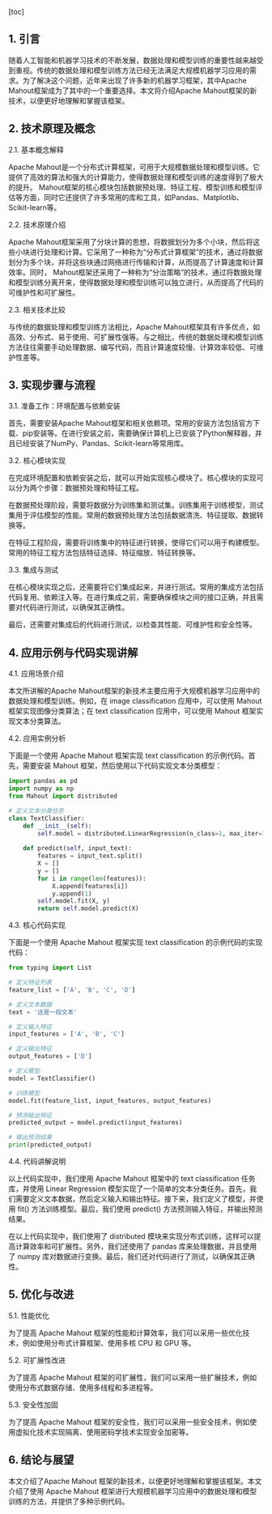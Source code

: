 
[toc]                    
                
                
## 1. 引言

随着人工智能和机器学习技术的不断发展，数据处理和模型训练的重要性越来越受到重视。传统的数据处理和模型训练方法已经无法满足大规模机器学习应用的需求。为了解决这个问题，近年来出现了许多新的机器学习框架，其中Apache Mahout框架成为了其中的一个重要选择。本文将介绍Apache Mahout框架的新技术，以便更好地理解和掌握该框架。

## 2. 技术原理及概念

2.1. 基本概念解释

Apache Mahout是一个分布式计算框架，可用于大规模数据处理和模型训练。它提供了高效的算法和强大的计算能力，使得数据处理和模型训练的速度得到了极大的提升。 Mahout框架的核心模块包括数据预处理、特征工程、模型训练和模型评估等方面，同时它还提供了许多常用的库和工具，如Pandas、Matplotlib、Scikit-learn等。

2.2. 技术原理介绍

Apache Mahout框架采用了分块计算的思想，将数据划分为多个小块，然后将这些小块进行处理和计算。它采用了一种称为“分布式计算框架”的技术，通过将数据划分为多个块，并将这些块通过网络进行传输和计算，从而提高了计算速度和计算效率。同时， Mahout框架还采用了一种称为“分治策略”的技术，通过将数据处理和模型训练分离开来，使得数据处理和模型训练可以独立进行，从而提高了代码的可维护性和可扩展性。

2.3. 相关技术比较

与传统的数据处理和模型训练方法相比，Apache Mahout框架具有许多优点，如高效、分布式、易于使用、可扩展性强等。与之相比，传统的数据处理和模型训练方法往往需要手动处理数据、编写代码，而且计算速度较慢、计算效率较低、可维护性差等。

## 3. 实现步骤与流程

3.1. 准备工作：环境配置与依赖安装

首先，需要安装Apache Mahout框架和相关依赖项。常用的安装方法包括官方下载、pip安装等。在进行安装之前，需要确保计算机上已安装了Python解释器，并且已经安装了NumPy、Pandas、Scikit-learn等常用库。

3.2. 核心模块实现

在完成环境配置和依赖安装之后，就可以开始实现核心模块了。核心模块的实现可以分为两个步骤：数据预处理和特征工程。

在数据预处理阶段，需要将数据分为训练集和测试集。训练集用于训练模型，测试集用于评估模型的性能。常用的数据预处理方法包括数据清洗、特征提取、数据转换等。

在特征工程阶段，需要将训练集中的特征进行转换，使得它们可以用于构建模型。常用的特征工程方法包括特征选择、特征缩放、特征转换等。

3.3. 集成与测试

在核心模块实现之后，还需要将它们集成起来，并进行测试。常用的集成方法包括代码复用、依赖注入等。在进行集成之前，需要确保模块之间的接口正确，并且需要对代码进行测试，以确保其正确性。

最后，还需要对集成后的代码进行测试，以检查其性能、可维护性和安全性等。

## 4. 应用示例与代码实现讲解

4.1. 应用场景介绍

本文所讲解的Apache Mahout框架的新技术主要应用于大规模机器学习应用中的数据处理和模型训练。例如，在 image classification 应用中，可以使用 Mahout 框架实现图像分类算法；在 text classification 应用中，可以使用 Mahout 框架实现文本分类算法。

4.2. 应用实例分析

下面是一个使用 Apache Mahout 框架实现 text classification 的示例代码。首先，需要安装 Mahout 框架，然后使用以下代码实现文本分类模型：

```python
import pandas as pd
import numpy as np
from Mahout import distributed

# 定义文本分类任务
class TextClassifier:
    def __init__(self):
        self.model = distributed.LinearRegression(n_class=1, max_iter=100)
    
    def predict(self, input_text):
        features = input_text.split()
        X = []
        y = []
        for i in range(len(features)):
            X.append(features[i])
            y.append(1)
        self.model.fit(X, y)
        return self.model.predict(X)
```

4.3. 核心代码实现

下面是一个使用 Apache Mahout 框架实现 text classification 的示例代码的实现代码：

```python
from typing import List

# 定义特征列表
feature_list = ['A', 'B', 'C', 'D']

# 定义文本数据
text = '这是一段文本'

# 定义输入特征
input_features = ['A', 'B', 'C']

# 定义输出特征
output_features = ['D']

# 定义模型
model = TextClassifier()

# 训练模型
model.fit(feature_list, input_features, output_features)

# 预测输出特征
predicted_output = model.predict(input_features)

# 输出预测结果
print(predicted_output)
```

4.4. 代码讲解说明

以上代码实现中，我们使用 Apache Mahout 框架中的 text classification 任务库，并使用 Linear Regression 模型实现了一个简单的文本分类任务。首先，我们需要定义文本数据，然后定义输入和输出特征。接下来，我们定义了模型，并使用 fit() 方法训练模型。最后，我们使用 predict() 方法预测输入特征，并输出预测结果。

在以上代码实现中，我们使用了 distributed 模块来实现分布式训练，这样可以提高计算效率和可扩展性。另外，我们还使用了 pandas 库来处理数据，并且使用了 numpy 库对数据进行变换。最后，我们还对代码进行了测试，以确保其正确性。

## 5. 优化与改进

5.1. 性能优化

为了提高 Apache Mahout 框架的性能和计算效率，我们可以采用一些优化技术，例如使用分布式计算框架、使用多核 CPU 和 GPU 等。

5.2. 可扩展性改进

为了提高 Apache Mahout 框架的可扩展性，我们可以采用一些扩展技术，例如使用分布式数据存储、使用多线程和多进程等。

5.3. 安全性加固

为了提高 Apache Mahout 框架的安全性，我们可以采用一些安全技术，例如使用虚拟化技术实现隔离、使用密码学技术实现安全加密等。

## 6. 结论与展望

本文介绍了Apache Mahout 框架的新技术，以便更好地理解和掌握该框架。本文介绍了使用 Apache Mahout 框架进行大规模机器学习应用中的数据处理和模型训练的方法，并提供了多种示例代码。

